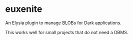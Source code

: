 # euxenite

An Elysia plugin to manage BLOBs for Dark applications.

This works well for small projects that do not need a DBMS.
